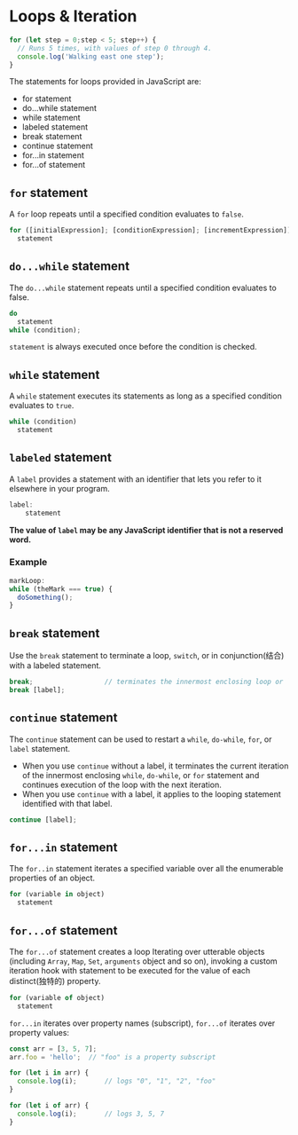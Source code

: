 # Loops & Iteration

```js
for (let step = 0;step < 5; step++) {
  // Runs 5 times, with values of step 0 through 4.
  console.log('Walking east one step');
}
```

The statements for loops provided in JavaScript are: 

* for statement
* do...while statement
* while statement
* labeled statement
* break statement
* continue statement
* for...in statement
* for...of statement

## `for` statement

A `for` loop repeats until a specified condition evaluates to `false`.

```js
for ([initialExpression]; [conditionExpression]; [incrementExpression])
  statement
```

## `do...while` statement

The `do...while` statement repeats until a specified condition evaluates to false.

```js
do
  statement
while (condition);
```

`statement` is always executed once before the condition is checked.

## `while` statement

A `while` statement executes its statements as long as a specified condition evaluates to `true`.

```js
while (condition)
  statement
```

## `labeled` statement

A `label` provides a statement with an identifier that lets you refer to it elsewhere in your program.

```js
label: 
	statement
```

**The value of `label` may be any JavaScript identifier that is not a reserved word.**

### Example

```js
markLoop:
while (theMark === true) {
  doSomething();
}
```

## `break` statement

Use the `break` statement to terminate a loop, `switch`, or in conjunction(结合) with a labeled statement.

```js
break;					// terminates the innermost enclosing loop or `switch`
break [label];
```

## `continue` statement

The `continue` statement can be used to restart a `while`, `do-while`, `for`, or `label` statement.

* When you use `continue` without a label, it terminates the current iteration of the innermost enclosing `while`, `do-while`, or `for` statement and continues execution of the loop with the next iteration.
* When you use `continue` with a label, it applies to the looping statement identified with that label.

```js
continue [label];
```

## `for...in` statement

The `for..in` statement iterates a specified variable over all the enumerable properties of an object.

```js
for (variable in object)
  statement
```

## `for...of` statement

The `for...of` statement creates a loop Iterating over utterable objects (including `Array`, `Map`, `Set`, `arguments` object and so on), invoking a custom iteration hook with statement to be executed for the value of each distinct(独特的) property.

```js
for (variable of object)
  statement
```

`for...in` iterates over property names (subscript), `for...of` iterates over property values: 

```js
const arr = [3, 5, 7];
arr.foo = 'hello';	// "foo" is a property subscript

for (let i in arr) {
  console.log(i);		// logs "0", "1", "2", "foo"
}

for (let i of arr) {
  console.log(i);		// logs 3, 5, 7
}
```

